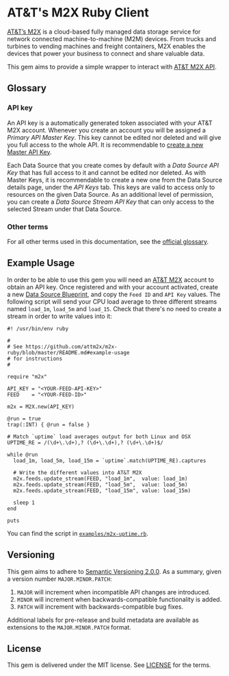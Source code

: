 # AT&T's M2X Ruby Client

[AT&T’s M2X](https://m2x.att.com/) is a cloud-based fully managed data storage service for network connected machine-to-machine (M2M) devices. From trucks and turbines to vending machines and freight containers, M2X enables the devices that power your business to connect and share valuable data.

This gem aims to provide a simple wrapper to interact with [AT&T M2X API](https://m2x.att.com/developer/documentation/overview).

## Glossary

### API key

An API key is a automatically generated token associated with your AT&T M2X account. Whenever you create an account you will be assigned a _Primary API Master Key_. This key cannot be edited nor deleted and will give you full access to the whole API. It is recommendable to [create a new Master API Key](https://m2x.att.com/account#master-keys-tab).

Each Data Source that you create comes by default with a _Data Source API Key_ that has full access to it and cannot be edited nor deleted. As with Master Keys, it is recommendable to create a new one from the Data Source details page, under the _API Keys_ tab. This keys are valid to access only to resources on the given Data Source. As an additional level of permission, you can create a _Data Source Stream API Key_ that can only access to the selected Stream under that Data Source.

### Other terms

For all other terms used in this documentation, see the [official glossary](https://m2x.att.com/developer/documentation/glossary).

## Example Usage

In order to be able to use this gem you will need an [AT&T M2X](https://m2x.att.com/) account to obtain an API key. Once registered and with your account activated, create a new [Data Source Blueprint](https://m2x.att.com/blueprints), and copy the `Feed ID` and `API Key` values. The following script will send your CPU load average to three different streams named `load_1m`, `load_5m` and `load_15`. Check that there's no need to create a stream in order to write values into it:

    #! /usr/bin/env ruby

    #
    # See https://github.com/attm2x/m2x-ruby/blob/master/README.md#example-usage
    # for instructions
    #

    require "m2x"

    API_KEY = "<YOUR-FEED-API-KEY>"
    FEED    = "<YOUR-FEED-ID>"

    m2x = M2X.new(API_KEY)

    @run = true
    trap(:INT) { @run = false }

    # Match `uptime` load averages output for both Linux and OSX
    UPTIME_RE = /(\d+\.\d+),? (\d+\.\d+),? (\d+\.\d+)$/

    while @run
      load_1m, load_5m, load_15m = `uptime`.match(UPTIME_RE).captures

      # Write the different values into AT&T M2X
      m2x.feeds.update_stream(FEED, "load_1m",  value: load_1m)
      m2x.feeds.update_stream(FEED, "load_5m",  value: load_5m)
      m2x.feeds.update_stream(FEED, "load_15m", value: load_15m)

      sleep 1
    end

    puts

You can find the script in [`examples/m2x-uptime.rb`](examples/m2x-uptime.rb).

## Versioning

This gem aims to adhere to [Semantic Versioning 2.0.0](http://semver.org/). As a summary, given a version number `MAJOR.MINOR.PATCH`:

1. `MAJOR` will increment when incompatible API changes are introduced.
2. `MINOR` will increment when backwards-compatible functionality is added.
3. `PATCH` will increment with backwards-compatible bug fixes.

Additional labels for pre-release and build metadata are available as extensions to the `MAJOR.MINOR.PATCH` format.

## License

This gem is delivered under the MIT license. See [LICENSE](LICENSE) for the terms.
